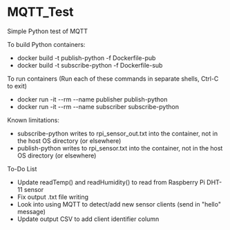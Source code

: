 # MQTT_Test
Simple Python test of MQTT

To build Python containers:
- docker build -t publish-python -f Dockerfile-pub
- docker build -t subscribe-python -f Dockerfile-sub

To run containers (Run each of these commands in separate shells, Ctrl-C to exit)
- docker run -it --rm --name publisher publish-python
- docker run -it --rm --name subscriber subscribe-python

Known limitations:
- subscribe-python writes to rpi_sensor_out.txt into the container, not in the host OS directory (or elsewhere)
- publish-python writes to rpi_sensor.txt into the container, not in the host OS directory (or elsewhere)

To-Do List
- Update readTemp() and readHumidity() to read from Raspberry Pi DHT-11 sensor
- Fix output .txt file writing
- Look into using MQTT to detect/add new sensor clients (send in "hello" message)
- Update output CSV to add client identifier column
